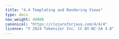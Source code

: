 ```yaml
---
title: "4.4 Templating and Rendering Views"
type: docs
nav_weight: 44000
canonical: "https://clojureforjava.com/4/4/4"
license: "© 2024 Tokenizer Inc. CC BY-NC-SA 4.0"
---
```

